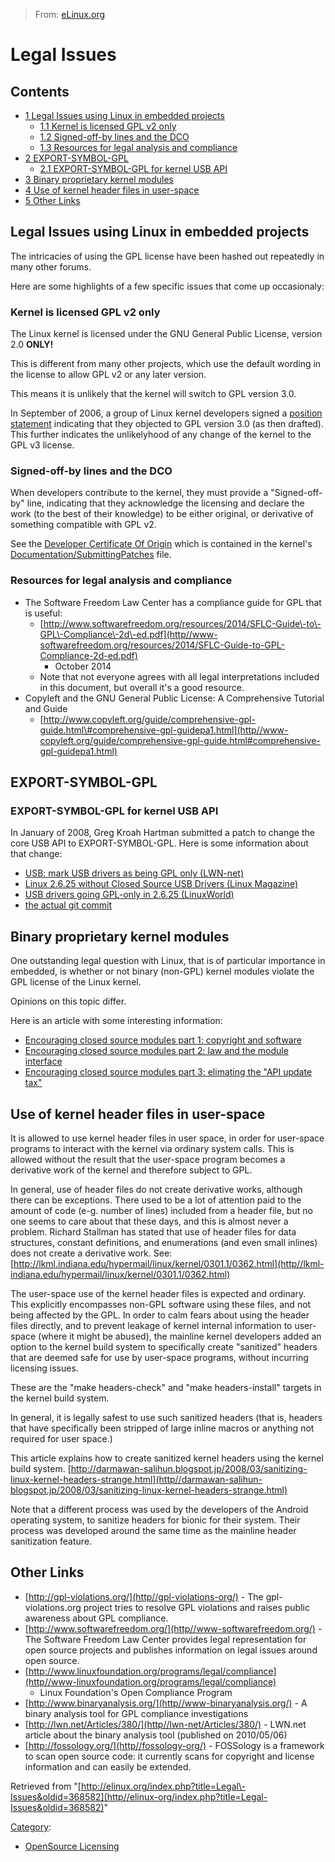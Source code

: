 > From: [eLinux.org](http://eLinux.org/Legal_Issues "http://eLinux.org/Legal_Issues")


# Legal Issues



## Contents

-   [1 Legal Issues using Linux in embedded
    projects](#legal-issues-using-linux-in-embedded-projects)
    -   [1.1 Kernel is licensed GPL v2
        only](#kernel-is-licensed-gpl-v2-only)
    -   [1.2 Signed-off-by lines and the
        DCO](#signed-off-by-lines-and-the-dco)
    -   [1.3 Resources for legal analysis and
        compliance](#resources-for-legal-analysis-and-compliance)
-   [2 EXPORT\-SYMBOL\-GPL](#export-symbol-gpl)
    -   [2.1 EXPORT\-SYMBOL\-GPL for kernel USB
        API](#export-symbol-gpl-for-kernel-usb-api)
-   [3 Binary proprietary kernel
    modules](#binary-proprietary-kernel-modules)
-   [4 Use of kernel header files in
    user-space](#use-of-kernel-header-files-in-user-space)
-   [5 Other Links](#other-links)

## Legal Issues using Linux in embedded projects

The intricacies of using the GPL license have been hashed out repeatedly
in many other forums.

Here are some highlights of a few specific issues that come up
occasionaly:

### Kernel is licensed GPL v2 only

The Linux kernel is licensed under the GNU General Public License,
version 2.0 **ONLY!**

This is different from many other projects, which use the default
wording in the license to allow GPL v2 or any later version.

This means it is unlikely that the kernel will switch to GPL version
3.0.

In September of 2006, a group of Linux kernel developers signed a
[position statement](http//lwn-net/Articles/200422/) indicating that
they objected to GPL version 3.0 (as then drafted). This further
indicates the unlikelyhood of any change of the kernel to the GPL v3
license.

### Signed-off-by lines and the DCO

When developers contribute to the kernel, they must provide a
"Signed-off-by" line, indicating that they acknowledge the licensing and
declare the work (to the best of their knowledge) to be either original,
or derivative of something compatible with GPL v2.

See the [Developer Certificate Of
Origin](http://eLinux.org/Developer-Certificate-Of-Origin "Developer Certificate Of Origin")
which is contained in the kernel's
[Documentation/SubmittingPatches](http//git-kernel.org/?p=linux/kernel/git/torvalds/linux-2.6.git;a=blob;f=Documentation/SubmittingPatches)
file.

### Resources for legal analysis and compliance

-   The Software Freedom Law Center has a compliance guide for GPL that
    is useful:
    -   [http://www.softwarefreedom.org/resources/2014/SFLC-Guide\-to\-GPL\-Compliance\-2d\-ed.pdf](http//www-softwarefreedom.org/resources/2014/SFLC-Guide-to-GPL-Compliance-2d-ed.pdf)
        - October 2014
    -   Note that not everyone agrees with all legal interpretations
        included in this document, but overall it's a good resource.
-   Copyleft and the GNU General Public License: A Comprehensive
    Tutorial and Guide
    -   [http://www.copyleft.org/guide/comprehensive-gpl-guide.html\#comprehensive-gpl-guidepa1.html](http//www-copyleft.org/guide/comprehensive-gpl-guide.html#comprehensive-gpl-guidepa1.html)

## EXPORT\-SYMBOL\-GPL

### EXPORT\-SYMBOL\-GPL for kernel USB API

In January of 2008, Greg Kroah Hartman submitted a patch to change the
core USB API to EXPORT\-SYMBOL\-GPL. Here is some information about that
change:

-   [USB: mark USB drivers as being GPL only
    (LWN-net)](http//lwn.net/Articles/266724/)
-   [Linux 2.6.25 without Closed Source USB Drivers (Linux
    Magazine)](http//www-linux-magazine.com/online/news/linux-2-6-25-without-closed-source-usb-drivers)
-   [USB drivers going GPL-only in 2.6.25
    (LinuxWorld)](http//www-linuxworld.com/community/?q=taxonomy/term/24)
-   [the actual git
    commit](http//git-kernel.org/?p=linux/kernel/git/torvalds/linux-2.6.git;a=commit;h=782e70c6fc0a0395850e8e02583b8b62264d8)

## Binary proprietary kernel modules

One outstanding legal question with Linux, that is of particular
importance in embedded, is whether or not binary (non-GPL) kernel
modules violate the GPL license of the Linux kernel.

Opinions on this topic differ.

Here is an article with some interesting information:

-   [Encouraging closed source modules part 1: copyright and
    software](http//www-networkworld.com/news/2006/120606-closed-modules1.html)
-   [Encouraging closed source modules part 2: law and the module
    interface](http//www-networkworld.com/news/2006/120806-closed-modules2.html)
-   [Encouraging closed source modules part 3: elimating the "API update
    tax"](http//www-networkworld.com/news/2006/121106-closed-modules3.html)

## Use of kernel header files in user-space

It is allowed to use kernel header files in user space, in order for
user-space programs to interact with the kernel via ordinary system
calls. This is allowed without the result that the user-space program
becomes a derivative work of the kernel and therefore subject to GPL.

In general, use of header files do not create derivative works, although
there can be exceptions. There used to be a lot of attention paid to the
amount of code (e-g. number of lines) included from a header file, but
no one seems to care about that these days, and this is almost never a
problem. Richard Stallman has stated that use of header files for data
structures, constant definitions, and enumerations (and even small
inlines) does not create a derivative work. See:
[http://lkml.indiana.edu/hypermail/linux/kernel/0301.1/0362.html](http//lkml-indiana.edu/hypermail/linux/kernel/0301.1/0362.html)

The user-space use of the kernel header files is expected and ordinary.
This explicitly encompasses non-GPL software using these files, and not
being affected by the GPL. In order to calm fears about using the header
files directly, and to prevent leakage of kernel internal information to
user-space (where it might be abused), the mainline kernel developers
added an option to the kernel build system to specifically create
"sanitized" headers that are deemed safe for use by user-space programs,
without incurring licensing issues.

These are the "make headers\-check" and "make headers\-install" targets
in the kernel build system.

In general, it is legally safest to use such sanitized headers (that is,
headers that have specifically been stripped of large inline macros or
anything not required for user space.)

This article explains how to create sanitized kernel headers using the
kernel build system.
[http://darmawan-salihun.blogspot.jp/2008/03/sanitizing-linux-kernel-headers-strange.html](http//darmawan-salihun-blogspot.jp/2008/03/sanitizing-linux-kernel-headers-strange.html)

Note that a different process was used by the developers of the Android
operating system, to sanitize headers for bionic for their system. Their
process was developed around the same time as the mainline header
sanitization feature.

## Other Links

-   [http://gpl-violations.org/](http//gpl-violations-org/) - The
    gpl-violations.org project tries to resolve GPL violations and
    raises public awareness about GPL compliance.
-   [http://www.softwarefreedom.org/](http//www-softwarefreedom.org/) -
    The Software Freedom Law Center provides legal representation for
    open source projects and publishes information on legal issues
    around open source.
-   [http://www.linuxfoundation.org/programs/legal/compliance](http//www-linuxfoundation.org/programs/legal/compliance)
    - Linux Foundation's Open Compliance Program
-   [http://www.binaryanalysis.org/](http//www-binaryanalysis.org/) - A
    binary analysis tool for GPL compliance investigations
-   [http://lwn.net/Articles/380/](http//lwn-net/Articles/380/) -
    LWN.net article about the binary analysis tool (published on
    2010/05/06)
-   [http://fossology.org/](http//fossology-org/) - FOSSology is a
    framework to scan open source code: it currently scans for copyright
    and license information and can easily be extended.

Retrieved from
"[http://elinux.org/index.php?title=Legal\-Issues&oldid=368582](http//elinux-org/index.php?title=Legal-Issues&oldid=368582)"

[Category](http://eLinux.org/SpecialCategories "Special:Categories"):

-   [OpenSource
    Licensing](http://eLinux.org/CategoryOpenSource-Licensing "Category:OpenSource Licensing")

